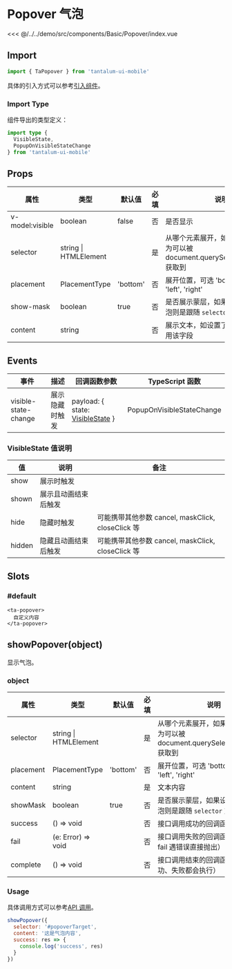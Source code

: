 # Popover 气泡

<CodeDemo name="Popover">

<<< @/../../demo/src/components/Basic/Popover/index.vue

</CodeDemo>

## Import

```js
import { TaPopover } from 'tantalum-ui-mobile'
```

具体的引入方式可以参考[引入组件](../guide/import.md)。

### Import Type

组件导出的类型定义：

```ts
import type {
  VisibleState,
  PopupOnVisibleStateChange
} from 'tantalum-ui-mobile'
```

## Props

| 属性            | 类型                  | 默认值   | 必填 | 说明                                                                              |
| --------------- | --------------------- | -------- | ---- | --------------------------------------------------------------------------------- |
| v-model:visible | boolean               | false    | 否   | 是否显示                                                                          |
| selector        | string \| HTMLElement |          | 是   | 从哪个元素展开，如果是 string，则为可以被 document.querySelector(selector) 获取到 |
| placement       | PlacementType         | 'bottom' | 否   | 展开位置，可选 'bottom', 'top', 'left', 'right'                                   |
| show-mask       | boolean               | true     | 否   | 是否展示蒙层，如果设置不展示，气泡则是跟随 `selector` 对应的元素                  |
| content         | string                |          | 否   | 展示文本，如设置了 `slot`，则不使用该字段                                         |

## Events

| 事件                 | 描述           | 回调函数参数                                                         | TypeScript 函数           |
| -------------------- | -------------- | -------------------------------------------------------------------- | ------------------------- |
| visible-state-change | 展示隐藏时触发 | payload: { state: [VisibleState](./Popover.md#visiblestate-值说明) } | PopupOnVisibleStateChange |

### VisibleState 值说明

| 值     | 说明                 | 备注                                              |
| ------ | -------------------- | ------------------------------------------------- |
| show   | 展示时触发           |                                                   |
| shown  | 展示且动画结束后触发 |                                                   |
| hide   | 隐藏时触发           | 可能携带其他参数 cancel, maskClick, closeClick 等 |
| hidden | 隐藏且动画结束后触发 | 可能携带其他参数 cancel, maskClick, closeClick 等 |

## Slots

### #default

```vue
<ta-popover>
  自定义内容
</ta-popover>
```

## showPopover(object)

显示气泡。

### object

| 属性      | 类型                  | 默认值   | 必填 | 说明                                                                              |
| --------- | --------------------- | -------- | ---- | --------------------------------------------------------------------------------- |
| selector  | string \| HTMLElement |          | 是   | 从哪个元素展开，如果是 string，则为可以被 document.querySelector(selector) 获取到 |
| placement | PlacementType         | 'bottom' | 否   | 展开位置，可选 'bottom', 'top', 'left', 'right'                                   |
| content   | string                |          | 是   | 文本内容                                                                          |
| showMask  | boolean               | true     | 否   | 是否展示蒙层，如果设置不展示，气泡则是跟随 `selector` 对应的元素                  |
| success   | () => void            |          | 否   | 接口调用成功的回调函数                                                            |
| fail      | (e: Error) => void    |          | 否   | 接口调用失败的回调函数（不传入 fail 遇错误直接抛出）                              |
| complete  | () => void            |          | 否   | 接口调用结束的回调函数（调用成功、失败都会执行）                                  |

### Usage

具体调用方式可以参考[API 调用](../guide/import.md#api-调用)。

```js
showPopover({
  selector: '#popoverTarget',
  content: '这是气泡内容',
  success: res => {
    console.log('success', res)
  }
})
```

